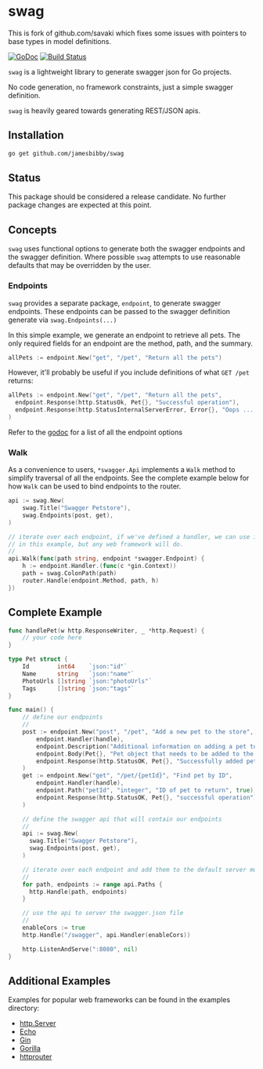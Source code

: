# swag

This is fork of github.com/savaki which fixes some issues with pointers to base types in model definitions.

[![GoDoc](https://godoc.org/github.com/jamesbibby/swag?status.svg)](https://godoc.org/github.com/jamesbibby/swag)
[![Build Status](https://travis-ci.org/jamesbibby/swag.svg?branch=master)](https://travis-ci.org/jamesbibby/swag)

```swag``` is a lightweight library to generate swagger json for Go projects.  

No code generation, no framework constraints, just a simple swagger definition.

```swag``` is heavily geared towards generating REST/JSON apis.


## Installation

```bash
go get github.com/jamesbibby/swag
```


## Status

This package should be considered a release candidate.  No further package changes are expected at this point.


## Concepts

```swag``` uses functional options to generate both the swagger endpoints and the swagger definition.  Where possible
```swag``` attempts to use reasonable defaults that may be overridden by the user.

### Endpoints

```swag``` provides a separate package, ```endpoint```, to generate swagger endpoints.  These endpoints can be passed
to the swagger definition generate via ```swag.Endpoints(...)```

In this simple example, we generate an endpoint to retrieve all pets.  The only required fields for an endpoint
are the method, path, and the summary.  

```go
allPets := endpoint.New("get", "/pet", "Return all the pets")
```

However, it'll probably be useful if you include definitions of what ```GET /pet``` returns:

```go
allPets := endpoint.New("get", "/pet", "Return all the pets",
  endpoint.Response(http.StatusOk, Pet{}, "Successful operation"),
  endpoint.Response(http.StatusInternalServerError, Error{}, "Oops ... something went wrong"),
)
```

Refer to the [godoc](https://godoc.org/github.com/jamesbibby/swag/endpoint) for a list of all the endpoint options

### Walk

As a convenience to users, ```*swagger.Api``` implements a ```Walk``` method to simplify traversal of all the endpoints.
See the complete example below for how ```Walk``` can be used to bind endpoints to the router.

```go
api := swag.New(
    swag.Title("Swagger Petstore"),
    swag.Endpoints(post, get),
)

// iterate over each endpoint, if we've defined a handler, we can use it to bind to the router.  We're using ```gin``
// in this example, but any web framework will do.
//
api.Walk(func(path string, endpoint *swagger.Endpoint) {
    h := endpoint.Handler.(func(c *gin.Context))
    path = swag.ColonPath(path)
    router.Handle(endpoint.Method, path, h)
})
```

## Complete Example

```go
func handlePet(w http.ResponseWriter, _ *http.Request) {
	// your code here
}

type Pet struct {
	Id        int64    `json:"id"`
	Name      string   `json:"name"`
	PhotoUrls []string `json:"photoUrls"`
	Tags      []string `json:"tags"`
}

func main() {
    // define our endpoints
    //
    post := endpoint.New("post", "/pet", "Add a new pet to the store",
        endpoint.Handler(handle),
        endpoint.Description("Additional information on adding a pet to the store"),
        endpoint.Body(Pet{}, "Pet object that needs to be added to the store", true),
        endpoint.Response(http.StatusOK, Pet{}, "Successfully added pet"),
    )
    get := endpoint.New("get", "/pet/{petId}", "Find pet by ID",
        endpoint.Handler(handle),
        endpoint.Path("petId", "integer", "ID of pet to return", true),
        endpoint.Response(http.StatusOK, Pet{}, "successful operation"),
    )

    // define the swagger api that will contain our endpoints
    //
    api := swag.New(
      swag.Title("Swagger Petstore"),
      swag.Endpoints(post, get),
    )

    // iterate over each endpoint and add them to the default server mux
    //
    for path, endpoints := range api.Paths {
      http.Handle(path, endpoints)
    }

    // use the api to server the swagger.json file
    //
    enableCors := true
    http.Handle("/swagger", api.Handler(enableCors))

    http.ListenAndServe(":8080", nil)
}
```

## Additional Examples

Examples for popular web frameworks can be found in the examples directory:

* [http.Server](examples/builtin/main.go)
* [Echo](examples/echo/main.go)
* [Gin](examples/gin/main.go)
* [Gorilla](examples/gorilla/main.go)
* [httprouter](examples/httprouter/main.go)
